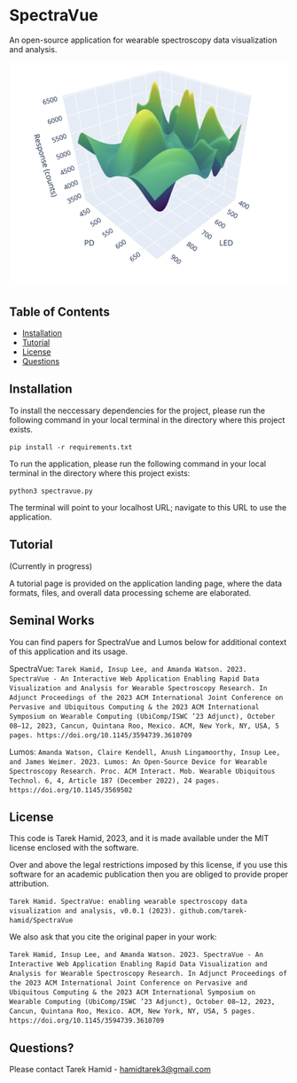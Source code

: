 # SpectraVue
An open-source application for wearable spectroscopy data visualization and analysis. 

<img src="assets/Static%20Graph.png" width="700">

## Table of Contents

- [Installation](#installation)
- [Tutorial](#tutorial)
- [License](#license)
- [Questions](#questions)

## Installation

To install the neccessary dependencies for the project, please run the following command in your local terminal in the directory where this project exists. 

`pip install -r requirements.txt`

To run the application, please run the following command in your local terminal in the directory where this project exists:

`python3 spectravue.py`

The terminal will point to your localhost URL; navigate to this URL to use the application. 

## Tutorial

(Currently in progress)

A tutorial page is provided on the application landing page, where the data formats, files, and overall data processing scheme are elaborated. 

## Seminal Works

You can find papers for SpectraVue and Lumos below for additional context of this application and its usage. 

SpectraVue:
`Tarek Hamid, Insup Lee, and Amanda Watson. 2023. SpectraVue - An Interactive Web Application Enabling Rapid Data Visualization and Analysis for
Wearable Spectroscopy Research. In Adjunct Proceedings of the 2023 ACM
International Joint Conference on Pervasive and Ubiquitous Computing & the
2023 ACM International Symposium on Wearable Computing (UbiComp/ISWC
’23 Adjunct), October 08–12, 2023, Cancun, Quintana Roo, Mexico. ACM, New
York, NY, USA, 5 pages. https://doi.org/10.1145/3594739.3610709`

Lumos:
`Amanda Watson, Claire Kendell, Anush Lingamoorthy, Insup Lee, and James Weimer. 2023. Lumos: An Open-Source Device for Wearable Spectroscopy Research. Proc. ACM Interact. Mob. Wearable Ubiquitous Technol. 6, 4, Article 187 (December 2022), 24 pages. https://doi.org/10.1145/3569502`

## License
This code is Tarek Hamid, 2023, and it is made available under the MIT license enclosed with the software.

Over and above the legal restrictions imposed by this license, if you use this software for an academic publication then you are obliged to provide proper attribution.

`Tarek Hamid. SpectraVue: enabling wearable spectroscopy data visualization and analysis, v0.0.1 (2023). github.com/tarek-hamid/SpectraVue`

We also ask that you cite the original paper in your work: 

`Tarek Hamid, Insup Lee, and Amanda Watson. 2023. SpectraVue - An Interactive Web Application Enabling Rapid Data Visualization and Analysis for
Wearable Spectroscopy Research. In Adjunct Proceedings of the 2023 ACM
International Joint Conference on Pervasive and Ubiquitous Computing & the
2023 ACM International Symposium on Wearable Computing (UbiComp/ISWC
’23 Adjunct), October 08–12, 2023, Cancun, Quintana Roo, Mexico. ACM, New
York, NY, USA, 5 pages. https://doi.org/10.1145/3594739.3610709`


## Questions? 

Please contact Tarek Hamid - hamidtarek3@gmail.com

